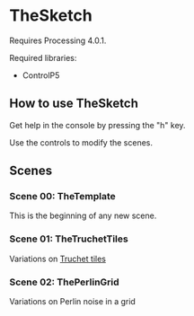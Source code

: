 # TheSketch

Requires Processing 4.0.1.

Required libraries:
* ControlP5

## How to use TheSketch
Get help in the console by pressing the "h" key.

Use the controls to modify the scenes.

## Scenes
### Scene 00: TheTemplate
This is the beginning of any new scene.

### Scene 01: TheTruchetTiles
Variations on [Truchet tiles](https://en.wikipedia.org/wiki/Truchet_tiles)

### Scene 02: ThePerlinGrid
Variations on Perlin noise in a grid
